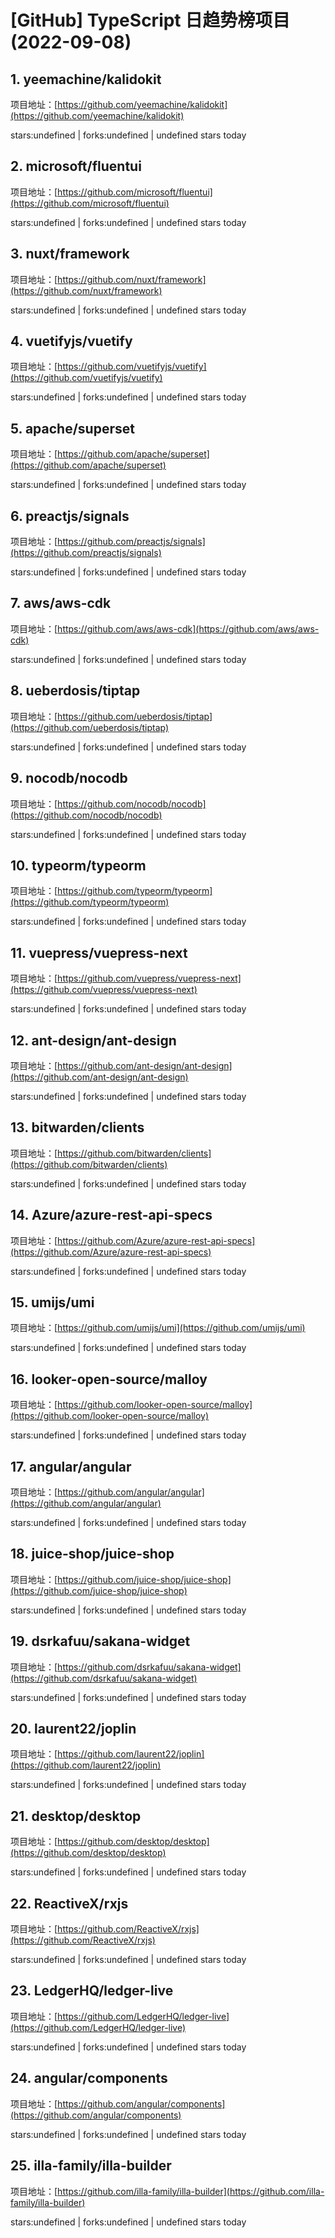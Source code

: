 # [GitHub] TypeScript 日趋势榜项目(2022-09-08)

## 1. yeemachine/kalidokit 

项目地址：[https://github.com/yeemachine/kalidokit](https://github.com/yeemachine/kalidokit)

stars:undefined | forks:undefined | undefined stars today 



## 2. microsoft/fluentui 

项目地址：[https://github.com/microsoft/fluentui](https://github.com/microsoft/fluentui)

stars:undefined | forks:undefined | undefined stars today 



## 3. nuxt/framework 

项目地址：[https://github.com/nuxt/framework](https://github.com/nuxt/framework)

stars:undefined | forks:undefined | undefined stars today 



## 4. vuetifyjs/vuetify 

项目地址：[https://github.com/vuetifyjs/vuetify](https://github.com/vuetifyjs/vuetify)

stars:undefined | forks:undefined | undefined stars today 



## 5. apache/superset 

项目地址：[https://github.com/apache/superset](https://github.com/apache/superset)

stars:undefined | forks:undefined | undefined stars today 



## 6. preactjs/signals 

项目地址：[https://github.com/preactjs/signals](https://github.com/preactjs/signals)

stars:undefined | forks:undefined | undefined stars today 



## 7. aws/aws-cdk 

项目地址：[https://github.com/aws/aws-cdk](https://github.com/aws/aws-cdk)

stars:undefined | forks:undefined | undefined stars today 



## 8. ueberdosis/tiptap 

项目地址：[https://github.com/ueberdosis/tiptap](https://github.com/ueberdosis/tiptap)

stars:undefined | forks:undefined | undefined stars today 



## 9. nocodb/nocodb 

项目地址：[https://github.com/nocodb/nocodb](https://github.com/nocodb/nocodb)

stars:undefined | forks:undefined | undefined stars today 



## 10. typeorm/typeorm 

项目地址：[https://github.com/typeorm/typeorm](https://github.com/typeorm/typeorm)

stars:undefined | forks:undefined | undefined stars today 



## 11. vuepress/vuepress-next 

项目地址：[https://github.com/vuepress/vuepress-next](https://github.com/vuepress/vuepress-next)

stars:undefined | forks:undefined | undefined stars today 



## 12. ant-design/ant-design 

项目地址：[https://github.com/ant-design/ant-design](https://github.com/ant-design/ant-design)

stars:undefined | forks:undefined | undefined stars today 



## 13. bitwarden/clients 

项目地址：[https://github.com/bitwarden/clients](https://github.com/bitwarden/clients)

stars:undefined | forks:undefined | undefined stars today 



## 14. Azure/azure-rest-api-specs 

项目地址：[https://github.com/Azure/azure-rest-api-specs](https://github.com/Azure/azure-rest-api-specs)

stars:undefined | forks:undefined | undefined stars today 



## 15. umijs/umi 

项目地址：[https://github.com/umijs/umi](https://github.com/umijs/umi)

stars:undefined | forks:undefined | undefined stars today 



## 16. looker-open-source/malloy 

项目地址：[https://github.com/looker-open-source/malloy](https://github.com/looker-open-source/malloy)

stars:undefined | forks:undefined | undefined stars today 



## 17. angular/angular 

项目地址：[https://github.com/angular/angular](https://github.com/angular/angular)

stars:undefined | forks:undefined | undefined stars today 



## 18. juice-shop/juice-shop 

项目地址：[https://github.com/juice-shop/juice-shop](https://github.com/juice-shop/juice-shop)

stars:undefined | forks:undefined | undefined stars today 



## 19. dsrkafuu/sakana-widget 

项目地址：[https://github.com/dsrkafuu/sakana-widget](https://github.com/dsrkafuu/sakana-widget)

stars:undefined | forks:undefined | undefined stars today 



## 20. laurent22/joplin 

项目地址：[https://github.com/laurent22/joplin](https://github.com/laurent22/joplin)

stars:undefined | forks:undefined | undefined stars today 



## 21. desktop/desktop 

项目地址：[https://github.com/desktop/desktop](https://github.com/desktop/desktop)

stars:undefined | forks:undefined | undefined stars today 



## 22. ReactiveX/rxjs 

项目地址：[https://github.com/ReactiveX/rxjs](https://github.com/ReactiveX/rxjs)

stars:undefined | forks:undefined | undefined stars today 



## 23. LedgerHQ/ledger-live 

项目地址：[https://github.com/LedgerHQ/ledger-live](https://github.com/LedgerHQ/ledger-live)

stars:undefined | forks:undefined | undefined stars today 



## 24. angular/components 

项目地址：[https://github.com/angular/components](https://github.com/angular/components)

stars:undefined | forks:undefined | undefined stars today 



## 25. illa-family/illa-builder 

项目地址：[https://github.com/illa-family/illa-builder](https://github.com/illa-family/illa-builder)

stars:undefined | forks:undefined | undefined stars today 



